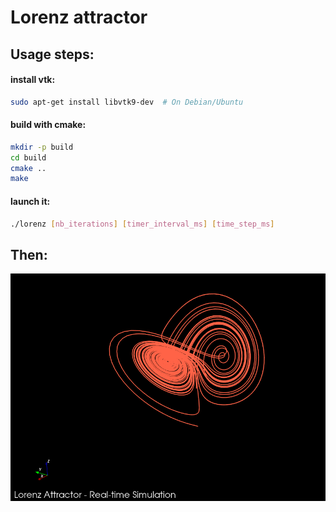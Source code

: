 # Lorenz attractor


## Usage steps:

#### install vtk:

```bash
sudo apt-get install libvtk9-dev  # On Debian/Ubuntu
```

#### build with cmake:
```bash
mkdir -p build
cd build
cmake ..
make
```

#### launch it:
```bash
./lorenz [nb_iterations] [timer_interval_ms] [time_step_ms]
```

## Then:

![Lorenz attractor](./assets/lorenz_attractor.png)

